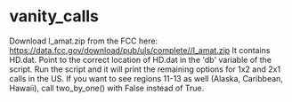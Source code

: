 # vanity_calls

Download l_amat.zip from the FCC here: https://data.fcc.gov/download/pub/uls/complete//l_amat.zip  It contains HD.dat.  Point to the correct location of HD.dat in the 'db' variable of the script.  Run the script and it will print the remaining options for 1x2 and 2x1 calls in the US.  If you want to see regions 11-13 as well  (Alaska, Caribbean, Hawaii), call two_by_one() with False instead of True.
